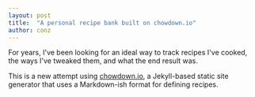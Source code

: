 ```yaml
---
layout: post
title:  "A personal recipe bank built on chowdown.io"
author: conz 
---
```


For years, I've been looking for an ideal way to track recipes I've cooked, the ways I've tweaked them, and what the end result was. 

This is a new attempt using [chowdown.io](https://chowdown.io), a Jekyll-based static site generator that uses a Markdown-ish format for defining recipes.

